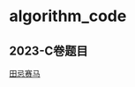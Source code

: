 # algorithm_code
## 2023-C卷题目

[田忌赛马](https://github.com/light-pan/algorithm_code/tree/main/race_horse)